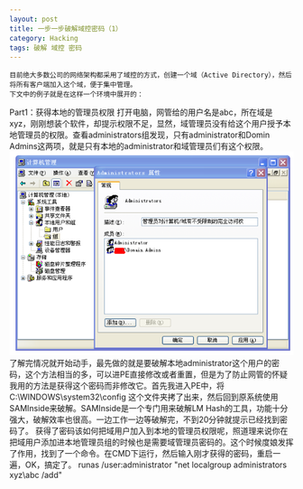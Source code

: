 ```yaml
---
layout: post
title: 一步一步破解域控密码（1）
category: Hacking
tags: 破解 域控 密码
---
```


    目前绝大多数公司的网络架构都采用了域控的方式，创建一个域（Active Directory），然后将所有客户端加入这个域，便于集中管理。
    下文中的例子就是在这样一个环境中展开的：

Part1：获得本地的管理员权限
    打开电脑，网管给的用户名是abc，所在域是xyz，刚刚想装个软件，却提示权限不足，显然，域管理员没有给这个用户授予本地管理员的权限。查看administrators组发现，只有administrator和Domin Admins这两项，就是只有本地的administrator和域管理员们有这个权限。
[![ ](/assets/20130808152843.png)](/assets/20130808152843.png)
    了解完情况就开始动手，最先做的就是要破解本地administrator这个用户的密码，这个方法相当的多，可以进PE直接修改或者重置，但是为了防止网管的怀疑我用的方法是获得这个密码而非修改它。首先我进入PE中，将C:\WINDOWS\system32\config 这个文件夹拷了出来，然后回到原系统使用SAMInside来破解。SAMInside是一个专门用来破解LM Hash的工具，功能十分强大，破解效率也很高。一边工作一边等破解完，不到20分钟就提示已经找到密码了。
    获得了密码该如何把域用户加入到本地的管理员权限呢，照道理来说你在把域用户添加进本地管理员组的时候也是需要域管理员密码的。这个时候度娘发挥了作用，找到了一个命令。在CMD下运行，然后输入刚才获得的密码，重启一遍，OK，搞定了。
    runas /user:administrator "net localgroup administrators xyz\abc /add"
